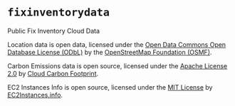 # `fixinventorydata`
Public Fix Inventory Cloud Data

Location data is open data, licensed under the [Open Data Commons Open Database License (ODbL)](https://opendatacommons.org/licenses/odbl/) by the [OpenStreetMap Foundation (OSMF)](https://wiki.osmfoundation.org/wiki/Main_Page).

Carbon Emissions data is open source, licensed under the [Apache License 2.0](https://www.apache.org/licenses/LICENSE-2.0) by [Cloud Carbon Footprint](https://www.cloudcarbonfootprint.org/).

EC2 Instances Info is open source, licensed under the [MIT License](https://opensource.org/licenses/MIT) by [EC2Instances.info](https://ec2instances.info/).
